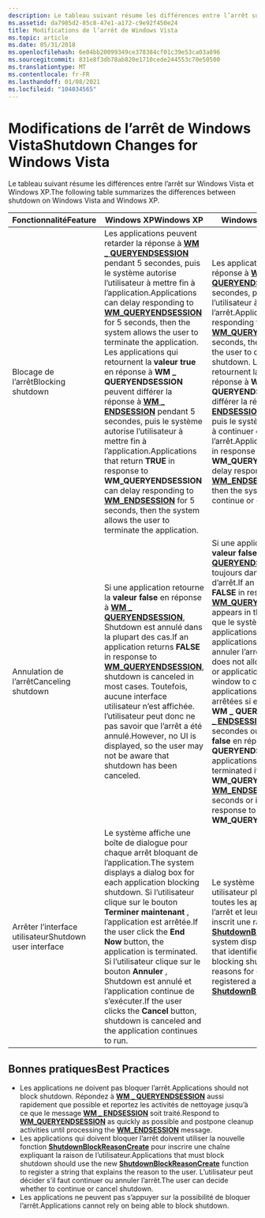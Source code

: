 ```yaml
---
description: Le tableau suivant résume les différences entre l’arrêt sur Windows Vista et Windows XP.
ms.assetid: da7985d2-85c8-47e1-a172-c9e92f450e24
title: Modifications de l’arrêt de Windows Vista
ms.topic: article
ms.date: 05/31/2018
ms.openlocfilehash: 6e04bb20099349ce378384cf01c39e53ca03a896
ms.sourcegitcommit: 831e8f3db78ab820e1710cede244553c70e50500
ms.translationtype: MT
ms.contentlocale: fr-FR
ms.lasthandoff: 01/08/2021
ms.locfileid: "104034565"
---
```

# <a name="shutdown-changes-for-windows-vista"></a><span data-ttu-id="75bb6-103">Modifications de l’arrêt de Windows Vista</span><span class="sxs-lookup"><span data-stu-id="75bb6-103">Shutdown Changes for Windows Vista</span></span>

<span data-ttu-id="75bb6-104">Le tableau suivant résume les différences entre l’arrêt sur Windows Vista et Windows XP.</span><span class="sxs-lookup"><span data-stu-id="75bb6-104">The following table summarizes the differences between shutdown on Windows Vista and Windows XP.</span></span>



| <span data-ttu-id="75bb6-105">Fonctionnalité</span><span class="sxs-lookup"><span data-stu-id="75bb6-105">Feature</span></span>                 | <span data-ttu-id="75bb6-106">Windows XP</span><span class="sxs-lookup"><span data-stu-id="75bb6-106">Windows XP</span></span>                                                                                                                                                                                                                                                                                                                                                                                | <span data-ttu-id="75bb6-107">Windows Vista</span><span class="sxs-lookup"><span data-stu-id="75bb6-107">Windows Vista</span></span>                                                                                                                                                                                                                                                                                                                                                                                                                                                                                      |
|-------------------------|-------------------------------------------------------------------------------------------------------------------------------------------------------------------------------------------------------------------------------------------------------------------------------------------------------------------------------------------------------------------------------------------|----------------------------------------------------------------------------------------------------------------------------------------------------------------------------------------------------------------------------------------------------------------------------------------------------------------------------------------------------------------------------------------------------------------------------------------------------------------------------------------------------|
| <span data-ttu-id="75bb6-108">Blocage de l’arrêt</span><span class="sxs-lookup"><span data-stu-id="75bb6-108">Blocking shutdown</span></span>       | <span data-ttu-id="75bb6-109">Les applications peuvent retarder la réponse à [**WM \_ QUERYENDSESSION**](wm-queryendsession.md) pendant 5 secondes, puis le système autorise l’utilisateur à mettre fin à l’application.</span><span class="sxs-lookup"><span data-stu-id="75bb6-109">Applications can delay responding to [**WM\_QUERYENDSESSION**](wm-queryendsession.md) for 5 seconds, then the system allows the user to terminate the application.</span></span> <span data-ttu-id="75bb6-110">Les applications qui retournent la **valeur true** en réponse à **WM \_ QUERYENDSESSION** peuvent différer la réponse à [**WM \_ ENDSESSION**](wm-endsession.md) pendant 5 secondes, puis le système autorise l’utilisateur à mettre fin à l’application.</span><span class="sxs-lookup"><span data-stu-id="75bb6-110">Applications that return **TRUE** in response to **WM\_QUERYENDSESSION** can delay responding to [**WM\_ENDSESSION**](wm-endsession.md) for 5 seconds, then the system allows the user to terminate the application.</span></span> | <span data-ttu-id="75bb6-111">Les applications peuvent retarder la réponse à [**WM \_ QUERYENDSESSION**](wm-queryendsession.md) pendant 5 secondes, puis le système autorise l’utilisateur à continuer ou à annuler l’arrêt.</span><span class="sxs-lookup"><span data-stu-id="75bb6-111">Applications can delay responding to [**WM\_QUERYENDSESSION**](wm-queryendsession.md) for 5 seconds, then the system allows the user to continue or cancel shutdown.</span></span> <span data-ttu-id="75bb6-112">Les applications qui retournent la **valeur true** en réponse à **WM \_ QUERYENDSESSION** peuvent différer la réponse à [**WM \_ ENDSESSION**](wm-endsession.md) pendant 5 secondes, puis le système autorise l’utilisateur à continuer ou à annuler l’arrêt.</span><span class="sxs-lookup"><span data-stu-id="75bb6-112">Applications that return **TRUE** in response to **WM\_QUERYENDSESSION** can delay responding to [**WM\_ENDSESSION**](wm-endsession.md) for 5 seconds, then the system allows the user to continue or cancel shutdown.</span></span>                                                                                                      |
| <span data-ttu-id="75bb6-113">Annulation de l’arrêt</span><span class="sxs-lookup"><span data-stu-id="75bb6-113">Canceling shutdown</span></span>      | <span data-ttu-id="75bb6-114">Si une application retourne la **valeur false** en réponse à [**WM \_ QUERYENDSESSION**](wm-queryendsession.md), Shutdown est annulé dans la plupart des cas.</span><span class="sxs-lookup"><span data-stu-id="75bb6-114">If an application returns **FALSE** in response to [**WM\_QUERYENDSESSION**](wm-queryendsession.md), shutdown is canceled in most cases.</span></span> <span data-ttu-id="75bb6-115">Toutefois, aucune interface utilisateur n’est affichée. l’utilisateur peut donc ne pas savoir que l’arrêt a été annulé.</span><span class="sxs-lookup"><span data-stu-id="75bb6-115">However, no UI is displayed, so the user may not be aware that shutdown has been canceled.</span></span>                                                                                                                                                      | <span data-ttu-id="75bb6-116">Si une application retourne la **valeur false** en réponse à [**WM \_ QUERYENDSESSION**](wm-queryendsession.md), elle apparaît toujours dans l’interface utilisateur d’arrêt.</span><span class="sxs-lookup"><span data-stu-id="75bb6-116">If an application returns **FALSE** in response to [**WM\_QUERYENDSESSION**](wm-queryendsession.md), it still appears in the shutdown UI.</span></span> <span data-ttu-id="75bb6-117">Notez que le système n’autorise pas les applications console ou les applications sans fenêtre visible à annuler l’arrêt.</span><span class="sxs-lookup"><span data-stu-id="75bb6-117">Note that the system does not allow console applications or applications without a visible window to cancel shutdown.</span></span> <span data-ttu-id="75bb6-118">Ces applications sont automatiquement arrêtées si elles ne répondent pas à **WM \_ QUERYENDSESSION** ou [**WM \_ ENDSESSION**](wm-endsession.md) dans les 5 secondes ou si elles retournent **false** en réponse à **WM \_ QUERYENDSESSION**.</span><span class="sxs-lookup"><span data-stu-id="75bb6-118">These applications are automatically terminated if they do not respond to **WM\_QUERYENDSESSION** or [**WM\_ENDSESSION**](wm-endsession.md) within 5 seconds or if they return **FALSE** in response to **WM\_QUERYENDSESSION**.</span></span> |
| <span data-ttu-id="75bb6-119">Arrêter l’interface utilisateur</span><span class="sxs-lookup"><span data-stu-id="75bb6-119">Shutdown user interface</span></span> | <span data-ttu-id="75bb6-120">Le système affiche une boîte de dialogue pour chaque arrêt bloquant de l’application.</span><span class="sxs-lookup"><span data-stu-id="75bb6-120">The system displays a dialog box for each application blocking shutdown.</span></span> <span data-ttu-id="75bb6-121">Si l’utilisateur clique sur le bouton **Terminer maintenant** , l’application est arrêtée.</span><span class="sxs-lookup"><span data-stu-id="75bb6-121">If the user click the **End Now** button, the application is terminated.</span></span> <span data-ttu-id="75bb6-122">Si l’utilisateur clique sur le bouton **Annuler** , Shutdown est annulé et l’application continue de s’exécuter.</span><span class="sxs-lookup"><span data-stu-id="75bb6-122">If the user clicks the **Cancel** button, shutdown is canceled and the application continues to run.</span></span>                                                                                                                                    | <span data-ttu-id="75bb6-123">Le système affiche une interface utilisateur plein écran qui identifie toutes les applications bloquant l’arrêt et leurs raisons (si elles ont inscrit une raison à l’aide de [**ShutdownBlockReasonCreate**](/windows/desktop/api/Winuser/nf-winuser-shutdownblockreasoncreate)).</span><span class="sxs-lookup"><span data-stu-id="75bb6-123">The system displays a full-screen UI that identifies all applications blocking shutdown and their reasons for doing so (if they have registered a reason using [**ShutdownBlockReasonCreate**](/windows/desktop/api/Winuser/nf-winuser-shutdownblockreasoncreate)).</span></span>                                                                                                                                                                                                                                                                    |



 

## <a name="best-practices"></a><span data-ttu-id="75bb6-124">Bonnes pratiques</span><span class="sxs-lookup"><span data-stu-id="75bb6-124">Best Practices</span></span>

-   <span data-ttu-id="75bb6-125">Les applications ne doivent pas bloquer l’arrêt.</span><span class="sxs-lookup"><span data-stu-id="75bb6-125">Applications should not block shutdown.</span></span> <span data-ttu-id="75bb6-126">Répondez à [**WM \_ QUERYENDSESSION**](wm-queryendsession.md) aussi rapidement que possible et reportez les activités de nettoyage jusqu’à ce que le message [**WM \_ ENDSESSION**](wm-endsession.md) soit traité.</span><span class="sxs-lookup"><span data-stu-id="75bb6-126">Respond to [**WM\_QUERYENDSESSION**](wm-queryendsession.md) as quickly as possible and postpone cleanup activities until processing the [**WM\_ENDSESSION**](wm-endsession.md) message.</span></span>
-   <span data-ttu-id="75bb6-127">Les applications qui doivent bloquer l’arrêt doivent utiliser la nouvelle fonction [**ShutdownBlockReasonCreate**](/windows/desktop/api/Winuser/nf-winuser-shutdownblockreasoncreate) pour inscrire une chaîne expliquant la raison de l’utilisateur.</span><span class="sxs-lookup"><span data-stu-id="75bb6-127">Applications that must block shutdown should use the new [**ShutdownBlockReasonCreate**](/windows/desktop/api/Winuser/nf-winuser-shutdownblockreasoncreate) function to register a string that explains the reason to the user.</span></span> <span data-ttu-id="75bb6-128">L’utilisateur peut décider s’il faut continuer ou annuler l’arrêt.</span><span class="sxs-lookup"><span data-stu-id="75bb6-128">The user can decide whether to continue or cancel shutdown.</span></span>
-   <span data-ttu-id="75bb6-129">Les applications ne peuvent pas s’appuyer sur la possibilité de bloquer l’arrêt.</span><span class="sxs-lookup"><span data-stu-id="75bb6-129">Applications cannot rely on being able to block shutdown.</span></span>

 

 



